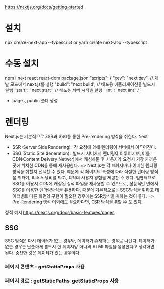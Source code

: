 https://nextjs.org/docs/getting-started
# 설치
npx create-next-app --typescript
or
yarn create next-app --typescript

# 수동 설치
npm i next react react-dom
package.json
"scripts": {
  "dev": "next dev", // 개발 모드에서 next.js를 실행
  "build": "next build", // 배포용 애플리케이션을 빌드시 실행
  "start": "next start", // 배포용 서버 시작을 실행
  "lint": "next lint" /
}
- pages, public 폴더 생성

# 렌더링
Next.js는 기본적으로 SSR과 SSG를 통한 Pre-rendering 방식을 취한다. Next
* SSR (Server Side Rendering) : 각 요청에 의해 렌더링이 서버에서 이루어진다.
* SSG (Static Site Generation) : 빌드시 서버에서 렌더링이 이루어지며, 이를 CDN(Content Delivery Networ)에서 캐싱해둔 후 사용자가 요청시 가장 가까운 곳에 위치한 CDN을 통해 재사용한다.
=> Next.js는 각 페이지마다 어떠한 렌더링 방식을 취할지 선택할 수 있다. 때문에 각 페이지의 특성에 따라 적절한 렌더링 방식을 취하여, 리소스 낭비를 막고, 최적의 사용자 경험을 제공할 수 있다.
일반적으로 SSG를 이용시 CDN에 캐싱된 정적 파일을 재사용할 수 있으므로, 성능적인 면에서 SSG를 이용한 렌더링방식을 유용하다. 때문에 기본적으로는 SSG방식을 취하고 데이터별로 다른 화면의 구현이 필요한 경우에는 SSR방식을 취하는 것이 좋다.
=> Pre-Rendering 방식 이외에도 필요하다면, CSR 방식을 취할 수 도 있다.

정적 예시
https://nextjs.org/docs/basic-features/pages

## SSG
SSG 방식은 다시 데이터가 없는 경우와, 데이터가 존재하는 경우로 나뉜다.
데이터가 없는 경우는 단순하게 빌드시 한 페이지당 하나의 HTML파일을 생성한다고 생각하면 된다.
중요한 것은 데이터가 있는 경우이다.
### 페이지 콘텐츠 : getStaticProps 사용
### 페이지 경로 : getStaticPaths, getStaticProps 사용

